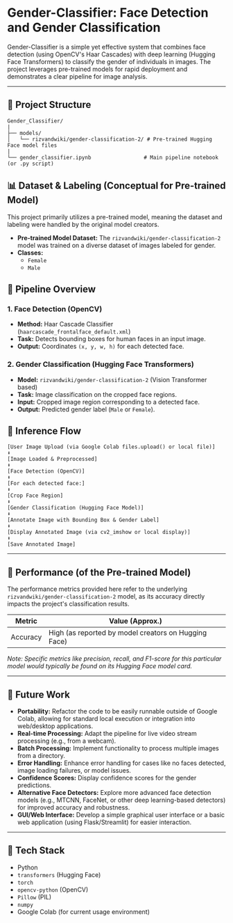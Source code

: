 # Gender-Classifier: Face Detection and Gender Classification

Gender-Classifier is a simple yet effective system that combines face detection (using OpenCV's Haar Cascades) with deep learning (Hugging Face Transformers) to classify the gender of individuals in images. The project leverages pre-trained models for rapid deployment and demonstrates a clear pipeline for image analysis.

---

## 📂 Project Structure
```
Gender_Classifier/
|
├── models/
│   └── rizvandwiki/gender-classification-2/ # Pre-trained Hugging Face model files
|
└── gender_classifier.ipynb                 # Main pipeline notebook (or .py script)
```
## 📊 Dataset & Labeling (Conceptual for Pre-trained Model)

This project primarily utilizes a pre-trained model, meaning the dataset and labeling were handled by the original model creators.

- **Pre-trained Model Dataset:** The `rizvandwiki/gender-classification-2` model was trained on a diverse dataset of images labeled for gender.
- **Classes:**
  - `Female`
  - `Male`

## 🚀 Pipeline Overview

### 1. Face Detection (OpenCV)

- **Method:** Haar Cascade Classifier (`haarcascade_frontalface_default.xml`)
- **Task:** Detects bounding boxes for human faces in an input image.
- **Output:** Coordinates `(x, y, w, h)` for each detected face.

### 2. Gender Classification (Hugging Face Transformers)

- **Model:** `rizvandwiki/gender-classification-2` (Vision Transformer based)
- **Task:** Image classification on the cropped face regions.
- **Input:** Cropped image region corresponding to a detected face.
- **Output:** Predicted gender label (`Male` or `Female`).

## 🤝 Inference Flow
```
[User Image Upload (via Google Colab files.upload() or local file)]
⬇
[Image Loaded & Preprocessed]
⬇
[Face Detection (OpenCV)]
⬇
[For each detected face:]
⬇
[Crop Face Region]
⬇
[Gender Classification (Hugging Face Model)]
⬇
[Annotate Image with Bounding Box & Gender Label]
⬇
[Display Annotated Image (via cv2_imshow or local display)]
⬇
[Save Annotated Image]
```
---

## 🔄 Performance (of the Pre-trained Model)

The performance metrics provided here refer to the underlying `rizvandwiki/gender-classification-2` model, as its accuracy directly impacts the project's classification results.

| Metric | Value (Approx.) |
|--------|-----------------|
| Accuracy | High (as reported by model creators on Hugging Face) |

*Note: Specific metrics like precision, recall, and F1-score for this particular model would typically be found on its Hugging Face model card.*

---

## 📆 Future Work

- **Portability:** Refactor the code to be easily runnable outside of Google Colab, allowing for standard local execution or integration into web/desktop applications.
- **Real-time Processing:** Adapt the pipeline for live video stream processing (e.g., from a webcam).
- **Batch Processing:** Implement functionality to process multiple images from a directory.
- **Error Handling:** Enhance error handling for cases like no faces detected, image loading failures, or model issues.
- **Confidence Scores:** Display confidence scores for the gender predictions.
- **Alternative Face Detectors:** Explore more advanced face detection models (e.g., MTCNN, FaceNet, or other deep learning-based detectors) for improved accuracy and robustness.
- **GUI/Web Interface:** Develop a simple graphical user interface or a basic web application (using Flask/Streamlit) for easier interaction.

---

## 📄 Tech Stack

- Python
- `transformers` (Hugging Face)
- `torch`
- `opencv-python` (OpenCV)
- `Pillow` (PIL)
- `numpy`
- Google Colab (for current usage environment)
